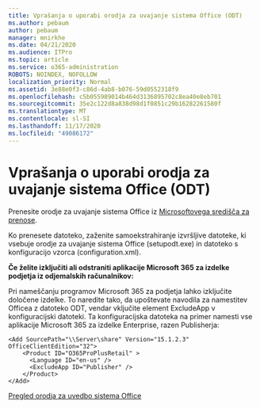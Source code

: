 ```yaml
---
title: Vprašanja o uporabi orodja za uvajanje sistema Office (ODT)
ms.author: pebaum
author: pebaum
manager: mnirkhe
ms.date: 04/21/2020
ms.audience: ITPro
ms.topic: article
ms.service: o365-administration
ROBOTS: NOINDEX, NOFOLLOW
localization_priority: Normal
ms.assetid: 3e88e0f3-c86d-4ab8-b076-59d0552318f9
ms.openlocfilehash: c5b055989014b464d3136895702c8ea40e8eb701
ms.sourcegitcommit: 35e2c122d8a838d98d1f0851c29b16282261580f
ms.translationtype: MT
ms.contentlocale: sl-SI
ms.lasthandoff: 11/17/2020
ms.locfileid: "49086172"
---
```

# <a name="questions-about-how-to-use-the-office-deployment-tool-odt"></a>Vprašanja o uporabi orodja za uvajanje sistema Office (ODT)

Prenesite orodje za uvajanje sistema Office iz [Microsoftovega središča za prenose](https://go.microsoft.com/fwlink/p/?LinkID=626065).
  
Ko prenesete datoteko, zaženite samoekstrahiranje izvršljive datoteke, ki vsebuje orodje za uvajanje sistema Office (setupodt.exe) in datoteko s konfiguracijo vzorca (configuration.xml).
  
 **Če želite izključiti ali odstraniti aplikacije Microsoft 365 za izdelke podjetja iz odjemalskih računalnikov:**
  
Pri nameščanju programov Microsoft 365 za podjetja lahko izključite določene izdelke. To naredite tako, da upoštevate navodila za namestitev Officea z datoteko ODT, vendar vključite element ExcludeApp v konfiguracijski datoteki. Ta konfiguracijska datoteka na primer namesti vse aplikacije Microsoft 365 za izdelke Enterprise, razen Publisherja:
  
```
<Add SourcePath="\\Server\share" Version="15.1.2.3" OfficeClientEdition="32">
    <Product ID="O365ProPlusRetail" >
      <Language ID="en-us" />
      <ExcludeApp ID="Publisher" />
    </Product>
</Add>
```

[Pregled orodja za uvedbo sistema Office](https://docs.microsoft.com/deployoffice/overview-office-deployment-tool)
  

